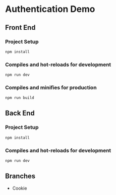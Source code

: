 # Authentication Demo

## Front End

### Project Setup

```bash
npm install
```

### Compiles and hot-reloads for development

```bash
npm run dev
```

### Compiles and minifies for production

```bash
npm run build
```

## Back End

### Project Setup

```bash
npm install
```

### Compiles and hot-reloads for development

```bash
npm run dev
```

## Branches

- Cookie
